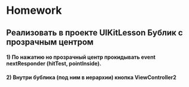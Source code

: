 # Homework
## Реализовать в проекте UIKitLesson Бублик с прозрачным центром
#### 1) По нажатию но прозрачный центр прокидывать event nextResponder (hitTest, pointInside).
#### 2) Внутри бублика (под ним в иерархии) кнопка ViewController2
